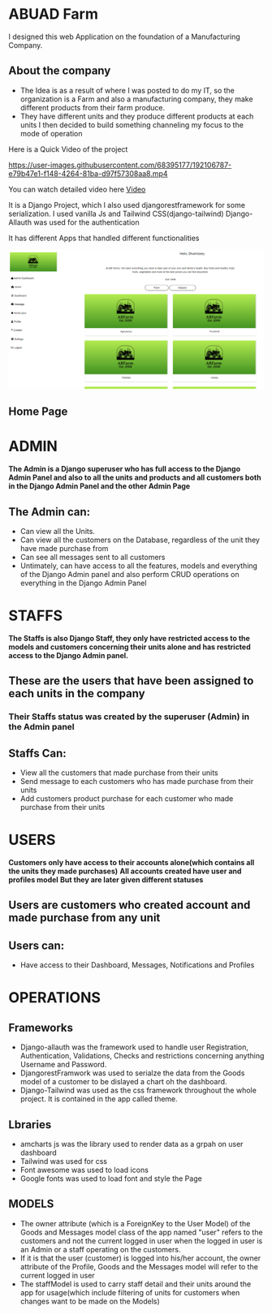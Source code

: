 # ABUAD Farm


I designed this web Application on the foundation of a Manufacturing Company.
## About the company
- The Idea is as a result of where I was posted to do my IT, so the organization is a Farm and also a manufacturing company, they make different products from their farm produce. 
- They have different units and they produce different products at each units
I then decided to build something channeling my focus to the mode of operation 

Here is a Quick Video of the project

https://user-images.githubusercontent.com/68395177/192106787-e79b47e1-f148-4264-81ba-d97f57308aa8.mp4

You can watch detailed video here [Video](https://www.youtube.com/embed/ZQgALAhBvow)


It is a Django Project, which I also used djangorestframework for some serialization.
I used vanilla Js and Tailwind CSS(django-tailwind)
Django-Allauth was used for the authentication 

It has different Apps that handled different functionalities


![Homepage](https://github.com/Dharmzeey/dharmzeey/blob/master/public/images/abuadfarm/Home-page.png)
## **Home Page**


# ADMIN
**The Admin is a Django superuser who has full access to the Django Admin Panel and also to all the units and products and all customers both in the Django Admin Panel and the other Admin Page** 
## The Admin can:
- Can view all the Units.
- Can view all the customers on the Database, regardless of the unit they have made purchase from 
- Can see all messages sent to all customers 
- Untimately, can have access to all the features, models and everything of the Django Admin panel and also perform CRUD operations on everything in the Django Admin Panel 

# STAFFS
**The Staffs is also Django Staff, they only have restricted access to the models and customers concerning their units alone and has restricted access to the Django Admin panel.**
## These are the users that have been assigned to each units in the company 
### Their Staffs status was created by the superuser (Admin) in the Admin panel 
## Staffs Can:
- View all the customers that made purchase from their units 
- Send message to each customers who has made purchase from their units 
- Add customers product purchase for each customer who made purchase from their units 

# USERS
**Customers only have access to their accounts alone(which contains all the units they made purchases)**
**All accounts created have user and  profiles model**
**But they are later given different statuses**
## Users are customers who created account and made purchase from any unit 
## Users can:
- Have access to their Dashboard, Messages, Notifications and Profiles 

# OPERATIONS

## Frameworks
- Django-allauth was the framework used to handle user Registration, Authentication, Validations, Checks and restrictions concerning anything Username and Password.
- DjangorestFramwork was used to serialze the data from the Goods model of a customer to be dislayed a chart oh the dashboard.
- Django-Tailwind was used as the css framework throughout the whole project. It is contained in the app called theme.

## Lbraries
- amcharts js was the library used to render data as a grpah on user dashboard
- Tailwind was used for css
- Font awesome was used to load icons
- Google fonts was used to load font and style the Page

## MODELS
- The owner attribute (which is a ForeignKey to the User Model) of the Goods and Messages model class of the app named "user" refers to the customers and not the current logged in user when the logged in user is an Admin or a staff operating on the customers.
- If it is that the user (customer) is logged into his/her account, the owner attribute of the Profile, Goods and the Messages model will refer to the current logged in user
- The staffModel is used to carry staff detail and their units around the app for usage(which include filtering of units for customers when changes want to be made on the Models)
